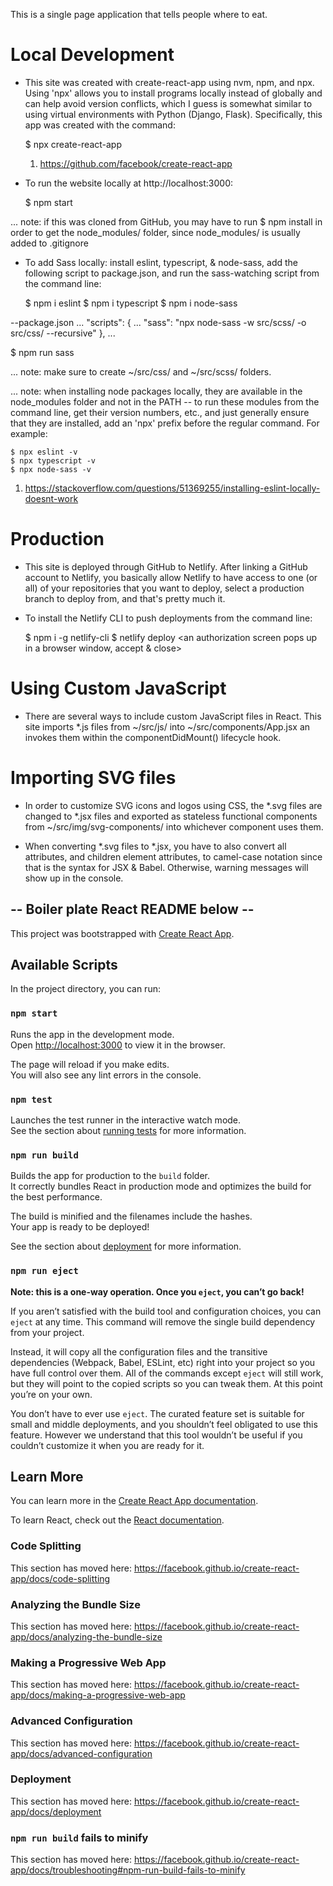 This is a single page application that tells people where to eat.

# Local Development

- This site was created with create-react-app using nvm, npm, and npx. Using 'npx' allows you to install programs locally instead of globally and can help avoid version conflicts, which I guess is somewhat similar to using virtual environments with Python (Django, Flask). Specifically, this app was created with the command:

  $ npx create-react-app <name>

  1. https://github.com/facebook/create-react-app

- To run the website locally at http://localhost:3000:

  $ npm start

... note: if this was cloned from GitHub, you may have to run $ npm install in order to get the node_modules/ folder, since node_modules/ is usually added to .gitignore

- To add Sass locally: install eslint, typescript, & node-sass, add the following script to package.json, and run the sass-watching script from the command line:

  $ npm i eslint
  $ npm i typescript 
  $ npm i node-sass

--package.json 
  ... 
  "scripts": { 
    ...
    "sass": "npx node-sass -w src/scss/ -o src/css/ --recursive" 
  }, 
  ...

  $ npm run sass

  ... note: make sure to create ~/src/css/ and ~/src/scss/ folders.

  ... note: when installing node packages locally, they are available in the node_modules folder and not in the PATH -- to run these modules from the command line, get their version numbers, etc., and just generally ensure that they are installed, add an 'npx' prefix before the regular command. For example:

    $ npx eslint -v
    $ npx typescript -v
    $ npx node-sass -v

  1. https://stackoverflow.com/questions/51369255/installing-eslint-locally-doesnt-work

# Production

- This site is deployed through GitHub to Netlify. After linking a GitHub account to Netlify, you basically allow Netlify to have access to one (or all) of your repositories that you want to deploy, select a production branch to deploy from, and that's pretty much it.

- To install the Netlify CLI to push deployments from the command line:

  $ npm i -g netlify-cli
  $ netlify deploy
  <an authorization screen pops up in a browser window, accept & close>
  <go through command line prompts in terminal>

# Using Custom JavaScript

- There are several ways to include custom JavaScript files in React. This site imports *.js files from ~/src/js/ into ~/src/components/App.jsx an invokes them within the componentDidMount() lifecycle hook.

# Importing SVG files

- In order to customize SVG icons and logos using CSS, the *.svg files are changed to *.jsx files and exported as stateless functional components from ~/src/img/svg-components/ into whichever component uses them.

- When converting *.svg files to *.jsx, you have to also convert all attributes, and children element attributes, to camel-case notation since that is the syntax for JSX & Babel. Otherwise, warning messages will show up in the console.

## -- Boiler plate React README below --

This project was bootstrapped with [Create React App](https://github.com/facebook/create-react-app).

## Available Scripts

In the project directory, you can run:

### `npm start`

Runs the app in the development mode.<br>
Open [http://localhost:3000](http://localhost:3000) to view it in the browser.

The page will reload if you make edits.<br>
You will also see any lint errors in the console.

### `npm test`

Launches the test runner in the interactive watch mode.<br>
See the section about [running tests](https://facebook.github.io/create-react-app/docs/running-tests) for more information.

### `npm run build`

Builds the app for production to the `build` folder.<br>
It correctly bundles React in production mode and optimizes the build for the best performance.

The build is minified and the filenames include the hashes.<br>
Your app is ready to be deployed!

See the section about [deployment](https://facebook.github.io/create-react-app/docs/deployment) for more information.

### `npm run eject`

**Note: this is a one-way operation. Once you `eject`, you can’t go back!**

If you aren’t satisfied with the build tool and configuration choices, you can `eject` at any time. This command will remove the single build dependency from your project.

Instead, it will copy all the configuration files and the transitive dependencies (Webpack, Babel, ESLint, etc) right into your project so you have full control over them. All of the commands except `eject` will still work, but they will point to the copied scripts so you can tweak them. At this point you’re on your own.

You don’t have to ever use `eject`. The curated feature set is suitable for small and middle deployments, and you shouldn’t feel obligated to use this feature. However we understand that this tool wouldn’t be useful if you couldn’t customize it when you are ready for it.

## Learn More

You can learn more in the [Create React App documentation](https://facebook.github.io/create-react-app/docs/getting-started).

To learn React, check out the [React documentation](https://reactjs.org/).

### Code Splitting

This section has moved here: https://facebook.github.io/create-react-app/docs/code-splitting

### Analyzing the Bundle Size

This section has moved here: https://facebook.github.io/create-react-app/docs/analyzing-the-bundle-size

### Making a Progressive Web App

This section has moved here: https://facebook.github.io/create-react-app/docs/making-a-progressive-web-app

### Advanced Configuration

This section has moved here: https://facebook.github.io/create-react-app/docs/advanced-configuration

### Deployment

This section has moved here: https://facebook.github.io/create-react-app/docs/deployment

### `npm run build` fails to minify

This section has moved here: https://facebook.github.io/create-react-app/docs/troubleshooting#npm-run-build-fails-to-minify

